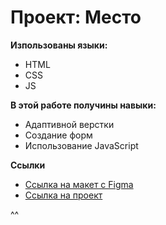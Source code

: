 # Проект: Место

**Изпользованы языки:**

* HTML
* CSS
* JS

**В этой работе получины навыки:**

* Адаптивной верстки
* Создание форм
* Использование JavaScript

**Ссылки**

* [Ссылка на макет с Figma](https://www.figma.com/file/2cn9N9jSkmxD84oJik7xL7/JavaScript.-Sprint-4?node-id=0%3A1)
* [Ссылка на проект](https://hockeybear.github.io/mesto-project/)

^^
